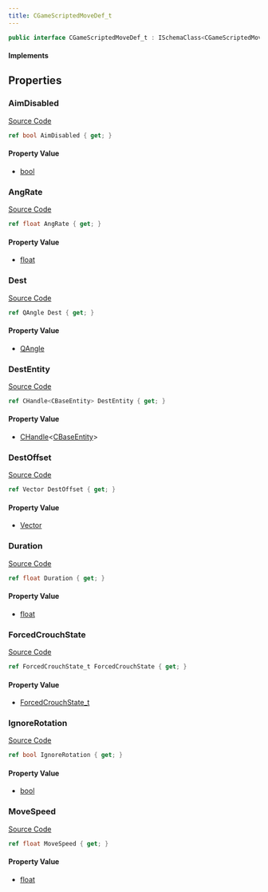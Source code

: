 ```yaml
---
title: CGameScriptedMoveDef_t
---
```


```csharp
public interface CGameScriptedMoveDef_t : ISchemaClass<CGameScriptedMoveDef_t>, ISchemaField, ISchemaClass, INativeHandle
```

#### Implements

## Properties

### AimDisabled

[Source Code](https://github.com/swiftly-solution/swiftlys2/blob/beta/managed/src/SwiftlyS2.Generated/Schemas/Interfaces/CGameScriptedMoveDef_t.cs#L28)

```csharp
ref bool AimDisabled { get; }
```

#### Property Value

- [bool](https://learn.microsoft.com/dotnet/api/system.boolean)

### AngRate

[Source Code](https://github.com/swiftly-solution/swiftlys2/blob/beta/managed/src/SwiftlyS2.Generated/Schemas/Interfaces/CGameScriptedMoveDef_t.cs#L24)

```csharp
ref float AngRate { get; }
```

#### Property Value

- [float](https://learn.microsoft.com/dotnet/api/system.single)

### Dest

[Source Code](https://github.com/swiftly-solution/swiftlys2/blob/beta/managed/src/SwiftlyS2.Generated/Schemas/Interfaces/CGameScriptedMoveDef_t.cs#L20)

```csharp
ref QAngle Dest { get; }
```

#### Property Value

- [QAngle](/docs/api/shared/natives/qangle)

### DestEntity

[Source Code](https://github.com/swiftly-solution/swiftlys2/blob/beta/managed/src/SwiftlyS2.Generated/Schemas/Interfaces/CGameScriptedMoveDef_t.cs#L18)

```csharp
ref CHandle<CBaseEntity> DestEntity { get; }
```

#### Property Value

- [CHandle](/docs/api/shared/natives/chandle-1)<[CBaseEntity](/docs/api/shared/schemadefinitions/cbaseentity)>

### DestOffset

[Source Code](https://github.com/swiftly-solution/swiftlys2/blob/beta/managed/src/SwiftlyS2.Generated/Schemas/Interfaces/CGameScriptedMoveDef_t.cs#L16)

```csharp
ref Vector DestOffset { get; }
```

#### Property Value

- [Vector](/docs/api/shared/natives/vector)

### Duration

[Source Code](https://github.com/swiftly-solution/swiftlys2/blob/beta/managed/src/SwiftlyS2.Generated/Schemas/Interfaces/CGameScriptedMoveDef_t.cs#L22)

```csharp
ref float Duration { get; }
```

#### Property Value

- [float](https://learn.microsoft.com/dotnet/api/system.single)

### ForcedCrouchState

[Source Code](https://github.com/swiftly-solution/swiftlys2/blob/beta/managed/src/SwiftlyS2.Generated/Schemas/Interfaces/CGameScriptedMoveDef_t.cs#L32)

```csharp
ref ForcedCrouchState_t ForcedCrouchState { get; }
```

#### Property Value

- [ForcedCrouchState_t](/docs/api/shared/schemadefinitions/forcedcrouchstate_t)

### IgnoreRotation

[Source Code](https://github.com/swiftly-solution/swiftlys2/blob/beta/managed/src/SwiftlyS2.Generated/Schemas/Interfaces/CGameScriptedMoveDef_t.cs#L30)

```csharp
ref bool IgnoreRotation { get; }
```

#### Property Value

- [bool](https://learn.microsoft.com/dotnet/api/system.boolean)

### MoveSpeed

[Source Code](https://github.com/swiftly-solution/swiftlys2/blob/beta/managed/src/SwiftlyS2.Generated/Schemas/Interfaces/CGameScriptedMoveDef_t.cs#L26)

```csharp
ref float MoveSpeed { get; }
```

#### Property Value

- [float](https://learn.microsoft.com/dotnet/api/system.single)

